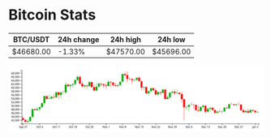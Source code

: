 # Bitcoin Stats

BTC/USDT|24h change|24h high|24h low|
|---|---|---|---|
|$46680.00|-1.33%|$47570.00|$45696.00|

<img src="./chart.svg">
